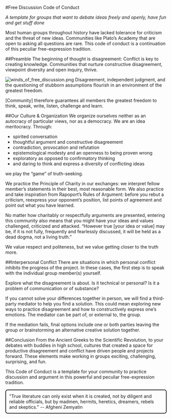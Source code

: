 #Free Discussion Code of Conduct

_A template for groups that want to debate ideas freely and openly, have fun and get stuff done_

Most human groups throughout history have lacked tolerance for criticism and the threat of new ideas. Communities like Plato’s Academy that are open to asking all questions are rare. This code of conduct is a continuation of this peculiar free-expression tradition.

##Preamble
The beginning of thought is disagreement: Conflict is key to creating knowledge. Communities that nurture constructive disagreement, viewpoint diversity and open inquiry, thrive.

![winds_of_free_discussion.png](winds_of_free_discussion.png)
 Disagreement, independent judgment, and the questioning of stubborn assumptions flourish in an environment of the greatest freedom.

[Community] therefore guarantees all members the greatest freedom to think, speak, write, listen, challenge and learn. 

##Our Culture & Organization
We organize ourselves neither as an autocracy of particular views, nor as a democracy. We are an idea meritocracy. Through:
- spirited conversation
- thoughtful argument and constructive disagreement
- contradiction, provocation and refutation 
- epistemological modesty and an openness to being proven wrong
- exploratory as opposed to confirmatory thinking
- and daring to think and express a diversity of conflicting ideas

we play the “game” of truth-seeking. 

We practice the Principle of Charity in our exchanges: we interpret fellow member’s statements in their best, most reasonable form. We also practice and take inspiration from Rapoport’s Rules of Argument: before you rebut a criticism, reexpress your opponent’s position, list points of agreement and point out what you have learned.

No matter how charitably or respectfully arguments are presented, entering this community also means that you might have your ideas and values challenged, criticized and attacked. “However true [your idea or value] may be, if it is not fully, frequently and fearlessly discussed, it will be held as a dead dogma, not a living truth.” 

We value respect and politeness, but we value getting closer to the truth more. 

##Interpersonal Conflict
There are situations in which personal conflict inhibits the progress of the project. In these cases, the first step is to speak with the individual group member(s) yourself.

Explore what the disagreement is about. Is it technical or personal? Is it a problem of communication or of substance? 

If you cannot solve your differences together in person, we will find a third-party mediator to help you find a solution. This could mean exploring new ways to practice disagreement and how to constructively express one’s emotions. The mediator can be part of, or external to, the group.

If the mediation fails, final options include one or both parties leaving the group or brainstorming an alternative creative solution together.

##Conclusion 
From the Ancient Greeks to the Scientific Revolution, to your debates with buddies in high school, cultures that created a space for productive disagreement and conflict have driven people and projects forward. These elements make working in groups exciting, challenging, surprising, and fun. 

This Code of Conduct is a template for your community to practice discussion and argument in this powerful and peculiar free-expression tradition.

<div class="bordered">"True literature can only exist when it is created, not by diligent and reliable officials, but by madmen, hermits, heretics, dreamers, rebels and skeptics." -- Afgheni Zemyatin
</div>

<style>
	.bordered {
		border-style: solid;
		border-width: 2px;
		border-margin: 6px;
		border-padding: 6px;
		padding: 10px;
		border-radius: 7px;
	}
</style>